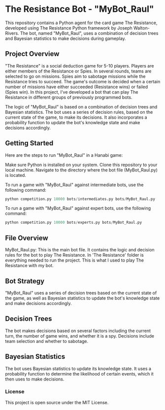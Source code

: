 # The Resistance Bot - "MyBot_Raul"

This repository contains a Python agent for the card game The Resistance, developed using The Resistance Python framework by Joseph Walton-Rivers. The bot, named "MyBot_Raul", uses a combination of decision trees and Bayesian statistics to make decisions during gameplay.

## Project Overview

"The Resistance" is a social deduction game for 5-10 players. Players are either members of the Resistance or Spies. In several rounds, teams are selected to go on missions. Spies aim to sabotage missions while the Resistance tries to succeed. The game's outcome is decided when a certain number of missions have either succeeded (Resistance wins) or failed (Spies win). In this project, I've developed a bot that can play The Resistance in different groups of previously programmed bots.

The logic of "MyBot_Raul" is based on a combination of decision trees and Bayesian statistics. The bot uses a series of decision rules, based on the current state of the game, to make its decisions. It also incorporates a probability function to update the bot's knowledge state and make decisions accordingly.

## Getting Started

Here are the steps to run "MyBot_Raul" in a Hanabi game:

Make sure Python is installed on your system.
Clone this repository to your local machine.
Navigate to the directory where the bot file (MyBot_Raul.py) is located.

To run a game with "MyBot_Raul" against intermediate bots, use the following command:

```python
python competition.py 10000 bots/intermediates.py bots/MyBot_Raul.py
```

To run a game with "MyBot_Raul" against expert bots, use the following command:

```python
python competition.py 10000 bots/experts.py bots/MyBot_Raul.py
```

## File Overview

MyBot_Raul.py: This is the main bot file. It contains the logic and decision rules for the bot to play The Resistance.
In 'The Resistance' folder is everything needed to run the project. This is what I used to play The Resistance with my bot. 

## Bot Strategy

"MyBot_Raul" uses a series of decision trees based on the current state of the game, as well as Bayesian statistics to update the bot's knowledge state and make decisions accordingly.

## Decision Trees
The bot makes decisions based on several factors including the current turn, the number of game wins, and whether it is a spy. Decisions include team selection and whether to sabotage.

## Bayesian Statistics
The bot uses Bayesian statistics to update its knowledge state. It uses a probability function to determine the likelihood of certain events, which it then uses to make decisions.


### License

This project is open source under the MIT License.
